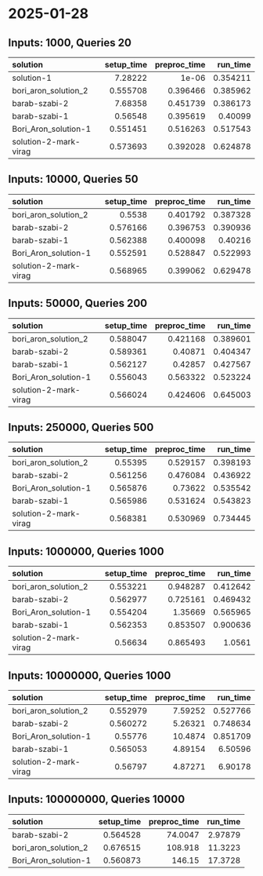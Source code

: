 # 2025-01-28

## Inputs: 1000, Queries 20

| solution              |   setup_time |   preproc_time |   run_time |
|:----------------------|-------------:|---------------:|-----------:|
| solution-1            |     7.28222  |       1e-06    |   0.354211 |
| bori_aron_solution_2  |     0.555708 |       0.396466 |   0.385962 |
| barab-szabi-2         |     7.68358  |       0.451739 |   0.386173 |
| barab-szabi-1         |     0.56548  |       0.395619 |   0.40099  |
| Bori_Aron_solution-1  |     0.551451 |       0.516263 |   0.517543 |
| solution-2-mark-virag |     0.573693 |       0.392028 |   0.624878 |

## Inputs: 10000, Queries 50

| solution              |   setup_time |   preproc_time |   run_time |
|:----------------------|-------------:|---------------:|-----------:|
| bori_aron_solution_2  |     0.5538   |       0.401792 |   0.387328 |
| barab-szabi-2         |     0.576166 |       0.396753 |   0.390936 |
| barab-szabi-1         |     0.562388 |       0.400098 |   0.40216  |
| Bori_Aron_solution-1  |     0.552591 |       0.528847 |   0.522993 |
| solution-2-mark-virag |     0.568965 |       0.399062 |   0.629478 |

## Inputs: 50000, Queries 200

| solution              |   setup_time |   preproc_time |   run_time |
|:----------------------|-------------:|---------------:|-----------:|
| bori_aron_solution_2  |     0.588047 |       0.421168 |   0.389601 |
| barab-szabi-2         |     0.589361 |       0.40871  |   0.404347 |
| barab-szabi-1         |     0.562127 |       0.42857  |   0.427567 |
| Bori_Aron_solution-1  |     0.556043 |       0.563322 |   0.523224 |
| solution-2-mark-virag |     0.566024 |       0.424606 |   0.645003 |

## Inputs: 250000, Queries 500

| solution              |   setup_time |   preproc_time |   run_time |
|:----------------------|-------------:|---------------:|-----------:|
| bori_aron_solution_2  |     0.55395  |       0.529157 |   0.398193 |
| barab-szabi-2         |     0.561256 |       0.476084 |   0.436922 |
| Bori_Aron_solution-1  |     0.565876 |       0.73622  |   0.535542 |
| barab-szabi-1         |     0.565986 |       0.531624 |   0.543823 |
| solution-2-mark-virag |     0.568381 |       0.530969 |   0.734445 |

## Inputs: 1000000, Queries 1000

| solution              |   setup_time |   preproc_time |   run_time |
|:----------------------|-------------:|---------------:|-----------:|
| bori_aron_solution_2  |     0.553221 |       0.948287 |   0.412642 |
| barab-szabi-2         |     0.562977 |       0.725161 |   0.469432 |
| Bori_Aron_solution-1  |     0.554204 |       1.35669  |   0.565965 |
| barab-szabi-1         |     0.562353 |       0.853507 |   0.900636 |
| solution-2-mark-virag |     0.56634  |       0.865493 |   1.0561   |

## Inputs: 10000000, Queries 1000

| solution              |   setup_time |   preproc_time |   run_time |
|:----------------------|-------------:|---------------:|-----------:|
| bori_aron_solution_2  |     0.552979 |        7.59252 |   0.527766 |
| barab-szabi-2         |     0.560272 |        5.26321 |   0.748634 |
| Bori_Aron_solution-1  |     0.55776  |       10.4874  |   0.851709 |
| barab-szabi-1         |     0.565053 |        4.89154 |   6.50596  |
| solution-2-mark-virag |     0.56797  |        4.87271 |   6.90178  |

## Inputs: 100000000, Queries 10000

| solution             |   setup_time |   preproc_time |   run_time |
|:---------------------|-------------:|---------------:|-----------:|
| barab-szabi-2        |     0.564528 |        74.0047 |    2.97879 |
| bori_aron_solution_2 |     0.676515 |       108.918  |   11.3223  |
| Bori_Aron_solution-1 |     0.560873 |       146.15   |   17.3728  |